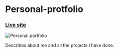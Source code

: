 # Personal-protfolio

### [Live site](https://mark4.netlify.app)

![Personal portfolio](https://i.ibb.co/5FXQD4H/portfolio.png)

Describes about me and all the projects I have done.  

